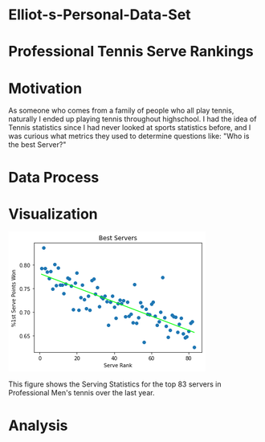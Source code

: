 # Elliot-s-Personal-Data-Set
# Professional Tennis Serve Rankings

# Motivation
As someone who comes from a family of people who all play tennis, naturally I ended up playing tennis throughout highschool. I had the idea of Tennis statistics since I had never looked at sports statistics before, and I was curious what metrics they used to determine questions like: "Who is the best Server?"
# Data Process

# Visualization

![Professional Men's Tennis Serving Statistics](https://raw.githubusercontent.com/PBabar1/Elliot-s-Personal-Data-Set/master/ProTennis%20Visualization.png?token=ARFIEI2E6X5U7HMYAU35ABS7US2GS)

This figure shows the Serving Statistics for the top 83 servers in Professional Men's tennis over the last year. 

# Analysis
